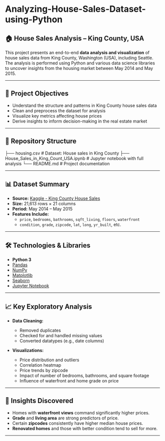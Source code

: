 # Analyzing-House-Sales-Dataset-using-Python

## 🏠 House Sales Analysis – King County, USA

This project presents an end-to-end **data analysis and visualization** of house sales data from King County, Washington (USA), including Seattle. The analysis is performed using Python and various data science libraries to uncover insights from the housing market between May 2014 and May 2015.

---

## 📌 Project Objectives

- Understand the structure and patterns in King County house sales data
- Clean and preprocess the dataset for analysis
- Visualize key metrics affecting house prices
- Derive insights to inform decision-making in the real estate market

---

## 📁 Repository Structure
├── housing.csv # Dataset: House sales in King County
├── House_Sales_in_King_Count_USA.ipynb # Jupyter notebook with full analysis
└── README.md # Project documentation


---

## 📊 Dataset Summary

- **Source:** [Kaggle - King County House Sales](https://www.kaggle.com/harlfoxem/housesalesprediction)
- **Size:** 21,613 rows × 21 columns
- **Period:** May 2014 – May 2015
- **Features Include:**
  - `price`, `bedrooms`, `bathrooms`, `sqft_living`, `floors`, `waterfront`
  - `condition`, `grade`, `zipcode`, `lat`, `long`, `yr_built`, etc.

---

## 🛠️ Technologies & Libraries

- **Python 3**
- [Pandas](https://pandas.pydata.org/)
- [NumPy](https://numpy.org/)
- [Matplotlib](https://matplotlib.org/)
- [Seaborn](https://seaborn.pydata.org/)
- [Jupyter Notebook](https://jupyter.org/)

---

## 📈 Key Exploratory Analysis

- **Data Cleaning:**
  - Removed duplicates
  - Checked for and handled missing values
  - Converted datatypes (e.g., date columns)

- **Visualizations:**
  - Price distribution and outliers
  - Correlation heatmap
  - Price trends by zipcode
  - Impact of number of bedrooms, bathrooms, and square footage
  - Influence of waterfront and home grade on price

---

## 📌 Insights Discovered

- Homes with **waterfront views** command significantly higher prices.
- **Grade** and **living area** are strong predictors of price.
- Certain **zipcodes** consistently have higher median house prices.
- **Renovated homes** and those with better condition tend to sell for more.
---
